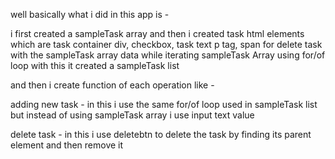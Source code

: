well basically what i did in this app is -

i first created a sampleTask array and then i created task html elements which are task container div, checkbox, task text p tag, span for delete task with the sampleTask array data while iterating sampleTask Array using for/of loop with this it created a sampleTask list

and then i create function of each operation like -

adding new task - in this i use the same for/of loop used in sampleTask list but instead of using sampleTask array i use input text value

delete task - in this i use deletebtn to delete the task by finding its parent element and then remove it
